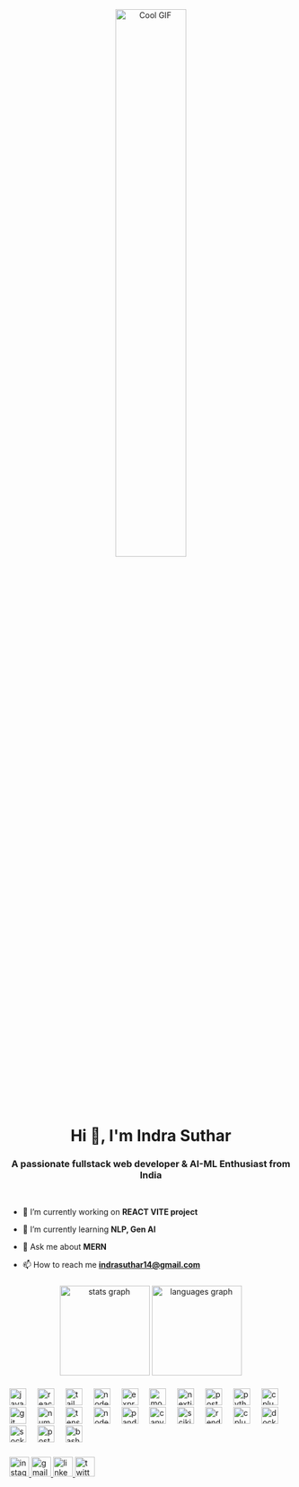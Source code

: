 <div align="center">
  <img src="https://media1.giphy.com/media/v1.Y2lkPTc5MGI3NjExMmVsZTZyOXU2MWcyaGk1MGlqYWhzczBkMWJzejNoeWFjYmdpemNscCZlcD12MV9pbnRlcm5hbF9naWZfYnlfaWQmY3Q9Zw/UGrpkMXipFWQ06IHIM/giphy.gif" alt="Cool GIF" width="50%" />
</div>



<h1 align="center">Hi 👋, I'm Indra Suthar</h1>
<h3 align="center">A passionate fullstack web developer & AI-ML Enthusiast from India</h3>
<br>


- 🔭 I’m currently working on **REACT VITE project**

- 🌱 I’m currently learning **NLP, Gen AI**

- 💬 Ask me about **MERN**

- 📫 How to reach me **indrasuthar14@gmail.com**

###

<div align="center">
  <!-- GitHub Stats -->
  <img src="https://github-readme-stats.vercel.app/api?username=indrasuthar07&show_icons=true&count_private=true&include_all_commits=true&theme=tokyonight&hide_border=true&border_radius=12" height="160" style="display:inline-block;vertical-align:middle;" alt="stats graph" />
  
  <!-- Top Languages -->
  <img src="https://github-readme-stats.vercel.app/api/top-langs?username=indrasuthar07&layout=compact&langs_count=5&theme=tokyonight&hide_border=true&border_radius=12" height="160" style="display:inline-block;vertical-align:middle;" alt="languages graph" />
</div>







###

<div align="left">
  <img src="https://cdn.jsdelivr.net/gh/devicons/devicon/icons/javascript/javascript-original.svg" height="30" alt="javascript logo"  />
  <img width="12" />
 
  <img src="https://cdn.jsdelivr.net/gh/devicons/devicon/icons/react/react-original.svg" height="30" alt="react logo"  />
  <img width="12" />
  <img src="https://cdn.simpleicons.org/tailwindcss/06B6D4" height="30" alt="tailwindcss logo"  />
  <img width="12" />
  <img src="https://skillicons.dev/icons?i=nodejs" height="30" alt="nodejs logo"  />
  <img width="12" />
  <img src="https://skillicons.dev/icons?i=express" height="30" alt="express logo"  />
  <img width="12" />
  <img src="https://skillicons.dev/icons?i=mongodb" height="30" alt="mongodb logo"  />
  <img width="12" />
  <img src="https://cdn.jsdelivr.net/gh/devicons/devicon/icons/nextjs/nextjs-original.svg" height="30" alt="nextjs logo"  />
  <img width="12" />
  <img src="https://cdn.simpleicons.org/postman/FF6C37" height="30" alt="postman logo"  />
  <img width="12" />

  <img src="https://cdn.jsdelivr.net/gh/devicons/devicon/icons/python/python-original.svg" height="30" alt="python logo"  />
  <img width="12" />
  <img src="https://cdn.jsdelivr.net/gh/devicons/devicon/icons/cplusplus/cplusplus-original.svg" height="30" alt="cplusplus logo"  />
  <img width="12" />
  <img src="https://cdn.jsdelivr.net/gh/devicons/devicon/icons/git/git-original.svg" height="30" alt="git logo"  />
  <img width="12" />
<img src="https://cdn.jsdelivr.net/gh/devicons/devicon/icons/numpy/numpy-original.svg" height="30" alt="numpy logo" />
<img width="12" />
<img src="https://cdn.jsdelivr.net/gh/devicons/devicon/icons/tensorflow/tensorflow-original.svg" height="30" alt="tensorflow logo" />
<img width="12" />
<img src="https://cdn.jsdelivr.net/gh/devicons/devicon/icons/nodejs/nodejs-original.svg" height="30" alt="nodejs logo" />
<img width="12" />
<img src="https://cdn.jsdelivr.net/gh/devicons/devicon/icons/pandas/pandas-original.svg" height="30" alt="pandas logo" />
<img width="12" />
<img src="https://cdn.simpleicons.org/canva/00C4CC" height="30" alt="canva logo" />
<img width="12" />
<img src="https://cdn.jsdelivr.net/gh/devicons/devicon/icons/scikitlearn/scikitlearn-original.svg" height="30" alt="scikit-learn logo" />
<img width="12" />
<img src="https://cdn.simpleicons.org/render/46E3B7" height="30" alt="render logo" />
<img width="12" />
<img src="https://cdn.jsdelivr.net/gh/devicons/devicon/icons/cplusplus/cplusplus-original.svg" height="30" alt="cplusplus logo" />
<img width="12" />

  <img src="https://cdn.simpleicons.org/docker/2496ED" height="30" alt="docker logo"  />
  <img width="12" />

  <img src="https://cdn.jsdelivr.net/gh/devicons/devicon/icons/socketio/socketio-original.svg" height="30" alt="socketio logo"  />
  <img width="12" />
  <img src="https://cdn.simpleicons.org/postgresql/4169E1" height="30" alt="postgresql logo"  />
  <img width="12" />

  <img src="https://cdn.simpleicons.org/gnubash/4EAA25" height="30" alt="bash logo"  />
  <img width="12" />

</div>

###

<div align="left">
  <a href="https://www.instagram.com/itz_indar__07.com/" target="_blank">
    <img src="https://img.shields.io/static/v1?message=Instagram&logo=instagram&label=&color=E4405F&logoColor=white&labelColor=&style=for-the-badge" height="35" alt="instagram logo"  />
  </a>
  <a href="indrasuthar14@gmail.com" target="_blank">
    <img src="https://img.shields.io/static/v1?message=Gmail&logo=gmail&label=&color=D14836&logoColor=white&labelColor=&style=for-the-badge" height="35" alt="gmail logo"  />
  </a>
  <a href="https://www.linkedin.com/in/indar-suthar/" target="_blank">
    <img src="https://img.shields.io/static/v1?message=LinkedIn&logo=linkedin&label=&color=0077B5&logoColor=white&labelColor=&style=for-the-badge" height="35" alt="linkedin logo"  />
  </a>
  <a href="https://x.com/INDERX07" target="_blank">
    <img src="https://img.shields.io/static/v1?message=Twitter&logo=twitter&label=&color=1DA1F2&logoColor=white&labelColor=&style=for-the-badge" height="35" alt="twitter logo"  />
  </a>
</div>

###
